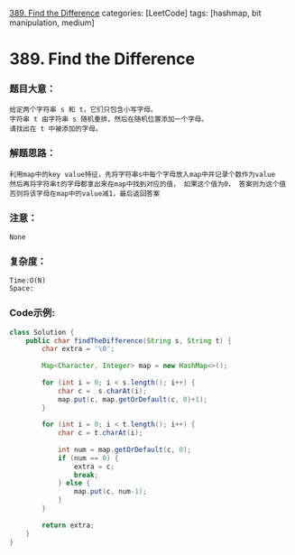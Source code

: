[389. Find the Difference](https://leetcode.com/problems/find-the-difference/)
categories: [LeetCode]
tags: [hashmap, bit manipulation, medium] 
# 389. Find the Difference

### 题目大意：
    给定两个字符串 s 和 t，它们只包含小写字母。
    字符串 t 由字符串 s 随机重排，然后在随机位置添加一个字母。
    请找出在 t 中被添加的字母。
### 解题思路：
    利用map中的key value特征，先将字符串s中每个字母放入map中并记录个数作为value
    然后再将字符串t的字母都拿出来在map中找到对应的值， 如果这个值为0， 答案则为这个值
    否则将该字母在map中的value减1，最后返回答案
### 注意：
    None
### 复杂度：
    Time:O(N)
    Space: 
### Code示例:
```Java
class Solution {
    public char findTheDifference(String s, String t) {
        char extra = '\0';
        
        Map<Character, Integer> map = new HashMap<>();
        
        for (int i = 0; i < s.length(); i++) {
            char c =  s.charAt(i);
            map.put(c, map.getOrDefault(c, 0)+1);
        }
        
        for (int i = 0; i < t.length(); i++) {
            char c = t.charAt(i);
            
            int num = map.getOrDefault(c, 0);
            if (num == 0) {
                extra = c;
                break;
            } else {
                map.put(c, num-1);
            }
        }
        
        return extra;
    }
}
```
